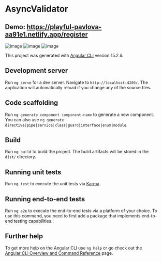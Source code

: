 # AsyncValidator

## Demo: https://playful-pavlova-aa91e1.netlify.app/register
![image](https://user-images.githubusercontent.com/124909303/233960932-4d5faec4-fdb6-48ea-a493-d61f33def0fd.png)
![image](https://user-images.githubusercontent.com/124909303/233961031-e81865f7-3424-422e-8fdb-ecea1a6139c2.png)
![image](https://user-images.githubusercontent.com/124909303/233961170-76242cda-b387-4dfc-bedb-30f4265a8667.png)

This project was generated with [Angular CLI](https://github.com/angular/angular-cli) version 15.2.6.

## Development server

Run `ng serve` for a dev server. Navigate to `http://localhost:4200/`. The application will automatically reload if you change any of the source files.

## Code scaffolding

Run `ng generate component component-name` to generate a new component. You can also use `ng generate directive|pipe|service|class|guard|interface|enum|module`.

## Build

Run `ng build` to build the project. The build artifacts will be stored in the `dist/` directory.

## Running unit tests

Run `ng test` to execute the unit tests via [Karma](https://karma-runner.github.io).

## Running end-to-end tests

Run `ng e2e` to execute the end-to-end tests via a platform of your choice. To use this command, you need to first add a package that implements end-to-end testing capabilities.

## Further help

To get more help on the Angular CLI use `ng help` or go check out the [Angular CLI Overview and Command Reference](https://angular.io/cli) page.
